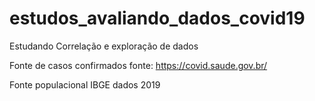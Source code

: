 # estudos_avaliando_dados_covid19

Estudando Correlação e exploração de dados

Fonte de casos confirmados
fonte: https://covid.saude.gov.br/

Fonte populacional
IBGE dados 2019
